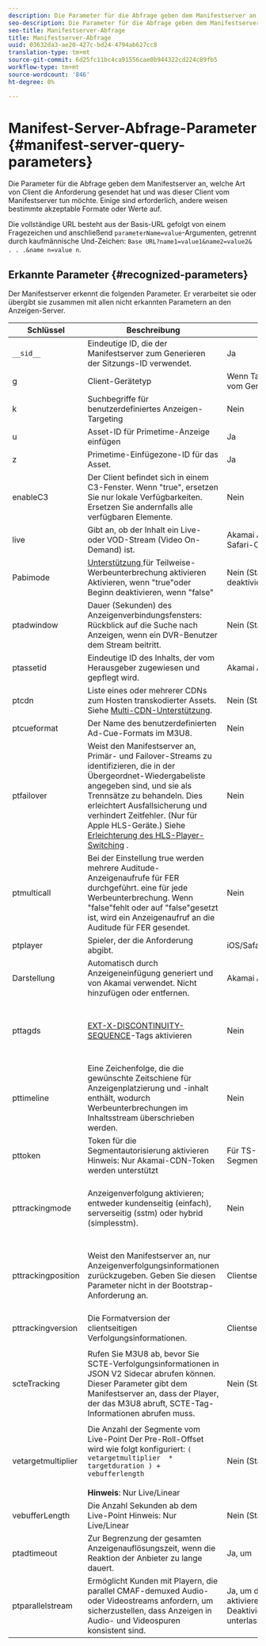 ```yaml
---
description: Die Parameter für die Abfrage geben dem Manifestserver an, welche Art von Client die Anforderung gesendet hat und was dieser Client vom Manifestserver tun möchte. Einige sind erforderlich, andere weisen bestimmte akzeptable Formate oder Werte auf.
seo-description: Die Parameter für die Abfrage geben dem Manifestserver an, welche Art von Client die Anforderung gesendet hat und was dieser Client vom Manifestserver tun möchte. Einige sind erforderlich, andere weisen bestimmte akzeptable Formate oder Werte auf.
seo-title: Manifestserver-Abfrage
title: Manifestserver-Abfrage
uuid: 03632da3-ae20-427c-bd24-4794ab627cc8
translation-type: tm+mt
source-git-commit: 6d25fc11bc4ca91556cae0b944322cd224c89fb5
workflow-type: tm+mt
source-wordcount: '846'
ht-degree: 0%

---
```



# Manifest-Server-Abfrage-Parameter {#manifest-server-query-parameters}

Die Parameter für die Abfrage geben dem Manifestserver an, welche Art von Client die Anforderung gesendet hat und was dieser Client vom Manifestserver tun möchte. Einige sind erforderlich, andere weisen bestimmte akzeptable Formate oder Werte auf.

Die vollständige URL besteht aus der Basis-URL gefolgt von einem Fragezeichen und anschließend `parameterName=value`-Argumenten, getrennt durch kaufmännische Und-Zeichen: `Base URL?name1=value1&name2=value2& . . .&name n=value n`.

## Erkannte Parameter {#recognized-parameters}

Der Manifestserver erkennt die folgenden Parameter. Er verarbeitet sie oder übergibt sie zusammen mit allen nicht erkannten Parametern an den Anzeigen-Server.

| Schlüssel | Beschreibung | Erforderlich | Gültige Werte |
|--- |--- |--- |--- |
| `__sid__` | Eindeutige ID, die der Manifestserver zum Generieren der Sitzungs-ID verwendet. | Ja | Alphanumerisch |
| g | Client-Gerätetyp | Wenn Targeting-Regeln vom Gerätetyp abhängen | Siehe Liste unter [Client Types](https://adobeprimetime.zendesk.com) (Zendesk-Zugriff erforderlich) |
| k | Suchbegriffe für benutzerdefiniertes Anzeigen-Targeting | Nein | URL-sichere Zeichenfolge im Format Schlüssel1=Wert1;Schlüssel2=Wert2;. . . |
| u | Asset-ID für Primetime-Anzeige einfügen | Ja | MD5-Hash-Wert |
| z | Primetime-Einfügezone-ID für das Asset. | Ja | Integer |
| enableC3 | Der Client befindet sich in einem C3-Fenster. Wenn &quot;true&quot;, ersetzen Sie nur lokale Verfügbarkeiten. Ersetzen Sie andernfalls alle verfügbaren Elemente. | Nein | Boolesch |
| live | Gibt an, ob der Inhalt ein Live- oder VOD-Stream (Video On-Demand) ist. | Akamai Ad Scaler- oder iOS Safari-Client | Boolesch |
| Pabimode | [Unterstützung ](../../msapi-topics/ms-insert-ads/partial-ad-break-insetion.md) für Teilweise-Werbeunterbrechung aktivieren Aktivieren, wenn &quot;true&quot;oder Beginn deaktivieren, wenn &quot;false&quot; | Nein (Standard ist deaktiviert) | beginn , true oder false |
| ptadwindow | Dauer (Sekunden) des Anzeigenverbindungsfensters: Rückblick auf die Suche nach Anzeigen, wenn ein DVR-Benutzer dem Stream beitritt. | Nein (Standard = 1800) | 0 bis 1800 |
| ptassetid | Eindeutige ID des Inhalts, der vom Herausgeber zugewiesen und gepflegt wird. | Akamai Ad Scaler | URL-sichere Zeichenfolge |
| ptcdn | Liste eines oder mehrerer CDNs zum Hosten transkodierter Assets. Siehe [Multi-CDN-Unterstützung](../../creative-repackaging-service/multi-cdn-supportt.md). | Nein (Standard=Akamai) | Beispiel: Akamai, Level3, Limelight, Comcast |
| ptcueformat | Der Name des benutzerdefinierten Ad-Cue-Formats im M3U8. | Nein | DPISimple, DPIScte35, Elemental, NBC, NFL oder Turner |
| ptfailover | Weist den Manifestserver an, Primär- und Failover-Streams zu identifizieren, die in der Übergeordnet-Wiedergabeliste angegeben sind, und sie als Trennsätze zu behandeln. Dies erleichtert Ausfallsicherung und verhindert Zeitfehler. (Nur für Apple HLS-Geräte.) Siehe [Erleichterung des HLS-Player-Switching](../../msapi-topics/ms-insert-ads/hls-switching-to-failover.md) . | Nein | true |
| ptmulticall | Bei der Einstellung true werden mehrere Auditude-Anzeigenaufrufe für FER durchgeführt. eine für jede Werbeunterbrechung.  Wenn &quot;false&quot;fehlt oder auf &quot;false&quot;gesetzt ist, wird ein Anzeigenaufruf an die Auditude für FER gesendet. | Nein | Boolesch   Hinweis:  Folgende Anforderungen: <ul><li>ptcueformat-Parameter muss auf nbc eingestellt sein</li><li>Der Parameter pttimeline wird ignoriert.</li></ul> |
| ptplayer | Spieler, der die Anforderung abgibt. | iOS/Safari | ios-mobileweb |
| Darstellung | Automatisch durch Anzeigeneinfügung generiert und von Akamai verwendet. Nicht hinzufügen oder entfernen. | Akamai Ad Scaler |  |
| pttagds | [EXT-X-DISCONTINUITY- SEQUENCE](https://tools.ietf.org/html/draft-pantos-http-live-streaming-19#section-4.3.3.3)-Tags aktivieren | Nein | true - Der Manifestserver enthält vor dem Inhalt jeder gesendeten m3u8-Datei ein Sequenztag. Wenn der Parameter nicht vorhanden oder nicht &quot;true&quot;ist, enthält der Manifestserver kein Sequenz-Tag. |
| pttimeline | Eine Zeichenfolge, die die gewünschte Zeitschiene für Anzeigenplatzierung und -inhalt enthält, wodurch Werbeunterbrechungen im Inhaltsstream überschrieben werden. | Nein | VOD-Timeline (siehe [VOD-Timeline-Format](../../msapi-topics/ms-changes-vod-timeline/ms-api-timeline-format.md)) |
| pttoken | Token für die Segmentautorisierung aktivieren Hinweis:  Nur Akamai-CDN-Token werden unterstützt | Für TS-Segmentautorisierungstoken | Boolesch |
| pttrackingmode | Anzeigenverfolgung aktivieren; entweder kundenseitig (einfach), serverseitig (sstm) oder hybrid (simplesstm). | Nein | simple , sstm oder simplesstm Hinweis:  Wenn dieser Parameter nicht enthalten ist, wird der Parameter #EX-X-MARKER in das Manifest eingefügt. Siehe [EXT-X-MARKER Directive](../../msapi-topics/ms-at-effectiveness/ms-api-playlists.md). |
| pttrackingposition | Weist den Manifestserver an, nur Anzeigenverfolgungsinformationen zurückzugeben. Geben Sie diesen Parameter nicht in der Bootstrap-Anforderung an. | Clientseitige Verfolgung | Alphanumerische Anmerkung:  Der Manifestserver ignoriert alle übergebenen Werte. Wenn Sie jedoch eine Null- oder leere Zeichenfolge übergeben, gibt der Manifestserver die M3U8 anstelle der Verfolgungsinformationen zurück. |
| pttrackingversion | Die Formatversion der clientseitigen Verfolgungsinformationen. | Clientseitige Verfolgung | v1, v2, v3 oder vmap |
| scteTracking | Rufen Sie M3U8 ab, bevor Sie SCTE-Verfolgungsinformationen in JSON V2 Sidecar abrufen können.  <br/>Dieser Parameter gibt dem Manifestserver an, dass der Player, der das M3U8 abruft, SCTE-Tag-Informationen abrufen muss. | Nein (Standard:  false ) | true oder false Hinweis:  Die SCTE-35-Daten werden im JSON-Sidecar mit der folgenden Kombination von Abfrage-Parameterwerten zurückgegeben: <ul><li>`ptcueformat=turner | elemental | nfl | DPIScte35` </li><li>pttrackingversion=v2 </li><li>scteTracking=true</li></ul> |
| vetargetmultiplier | Die Anzahl der Segmente vom Live-Point Der Pre-Roll-Offset wird wie folgt konfiguriert:   `(  vetargetmultiplier  *  targetduration ) +  vebufferlength` <br/><br/>**Hinweis**:  Nur Live/Linear | Nein (Standard:  3.0 ) | Float |
| vebufferLength | Die Anzahl Sekunden ab dem Live-Point Hinweis:  Nur Live/Linear | Nein (Standard:  3.0 ) | Float |
| ptadtimeout | Zur Begrenzung der gesamten Anzeigenauflösungszeit, wenn die Reaktion der Anbieter zu lange dauert. | Ja, um | Wert in Millisekunde |
| ptparallelstream | Ermöglicht Kunden mit Playern, die parallel CMAF-demuxed Audio- oder Videostreams anfordern, um sicherzustellen, dass Anzeigen in Audio- und Videospuren konsistent sind. | Ja, um die Funktion zu aktivieren oder die Deaktivierung zu unterlassen. | true |
